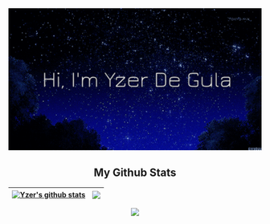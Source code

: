 <div style = "text-align: center;">
  <img width=100% height=75% alt="Banner" src="images/banner2.gif">
</div>

<h2 align="center">
  My Github Stats
</h2>

| <a href="https://github.com/anuraghazra/github-readme-stats"><img align="center" height=200px src="https://github-readme-stats.vercel.app/api?username=YzerD&show_icons=true&include_all_commits=true&theme=tokyonight&hide_border=true&rank_icon=github" alt="Yzer's github stats" /></a> | <a href="https://github.com/anuraghazra/github-readme-stats"><img align="center" height=200px src="https://github-readme-stats.vercel.app/api/top-langs/?username=YzerD&layout=compact&theme=tokyonight&hide_border=true" /></a> |
| ------------- | ------------- |

<p align = "center">
 <img  src="https://github-readme-streak-stats.herokuapp.com/?user=YzerD&show_icons=true&locale=en&layout=compact&theme=tokyonight&line_height=0" />
</p> 
